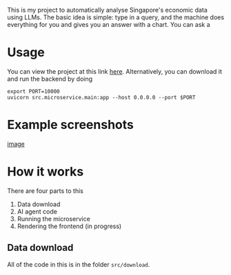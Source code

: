 This is my project to automatically analyse Singapore's economic data using LLMs. The basic idea is simple: type in a query, and the machine does everything for you and gives you an answer with a chart. You can ask a

# Usage
You can view the project at this link [here](https://sgdataproject-frontend.onrender.com/). Alternatively, you can download it and run the backend by doing

```
export PORT=10000
uvicorn src.microservice.main:app --host 0.0.0.0 --port $PORT
```

# Example screenshots
[image](images/example.jpg)

# How it works
There are four parts to this  
1. Data download
2. AI agent code
3. Running the microservice 
4. Rendering the frontend (in progress)

## Data download
All of the code in this is in the folder ```src/download```.  

